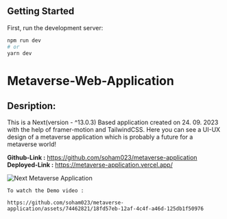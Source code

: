 ## Getting Started

First, run the development server:

```bash
npm run dev
# or
yarn dev
```

# Metaverse-Web-Application

## Desription:

This is a Next(version - ^13.0.3) Based application created on 24. 09. 2023 with the help of framer-motion and TailwindCSS. Here you can see a UI-UX design of a metaverse application which is probably a future for a metaverse world!

__Github-Link :__ https://github.com/soham023/metaverse-application
__Deployed-Link :__ https://metaverse-application.vercel.app/

![Next Metaverse Application](https://soham-sadhukhan.imgbb.com)

```
To watch the Demo video :

https://github.com/soham023/metaverse-application/assets/74462821/18fd57eb-12af-4c4f-a46d-125db1f50976

